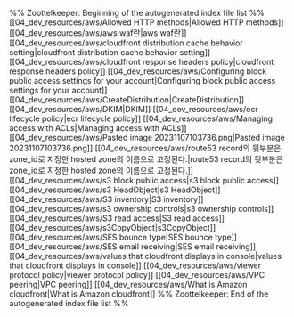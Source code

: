 %% Zoottelkeeper: Beginning of the autogenerated index file list  %%
 [[04_dev_resources/aws/Allowed HTTP methods|Allowed HTTP methods]]
 [[04_dev_resources/aws/aws waf란|aws waf란]]
 [[04_dev_resources/aws/cloudfront distribution cache behavior setting|cloudfront distribution cache behavior setting]]
 [[04_dev_resources/aws/cloudfront response headers policy|cloudfront response headers policy]]
 [[04_dev_resources/aws/Configuring block public access settings for your account|Configuring block public access settings for your account]]
 [[04_dev_resources/aws/CreateDistribution|CreateDistribution]]
 [[04_dev_resources/aws/DKIM|DKIM]]
 [[04_dev_resources/aws/ecr lifecycle policy|ecr lifecycle policy]]
 [[04_dev_resources/aws/Managing access with ACLs|Managing access with ACLs]]
 [[04_dev_resources/aws/Pasted image 20231107103736.png|Pasted image 20231107103736.png]]
 [[04_dev_resources/aws/route53 record의 뒷부분은 zone_id로 지정한 hosted zone의 이름으로 고정된다.|route53 record의 뒷부분은 zone_id로 지정한 hosted zone의 이름으로 고정된다.]]
 [[04_dev_resources/aws/s3 block public access|s3 block public access]]
 [[04_dev_resources/aws/s3 HeadObject|s3 HeadObject]]
 [[04_dev_resources/aws/S3 inventory|S3 inventory]]
 [[04_dev_resources/aws/s3 ownership controls|s3 ownership controls]]
 [[04_dev_resources/aws/S3 read access|S3 read access]]
 [[04_dev_resources/aws/s3CopyObject|s3CopyObject]]
 [[04_dev_resources/aws/SES bounce type|SES bounce type]]
 [[04_dev_resources/aws/SES email receiving|SES email receiving]]
 [[04_dev_resources/aws/values that cloudfront displays in console|values that cloudfront displays in console]]
 [[04_dev_resources/aws/viewer protocol policy|viewer protocol policy]]
 [[04_dev_resources/aws/VPC peering|VPC peering]]
 [[04_dev_resources/aws/What is Amazon cloudfront|What is Amazon cloudfront]]
%% Zoottelkeeper: End of the autogenerated index file list  %%
